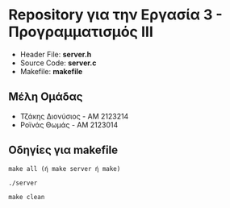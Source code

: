 # Repository για την Εργασία 3 - Προγραμματισμός ΙΙΙ #
* Header File: __server.h__   
* Source Code: __server.c__    
* Makefile: __makefile__    

## Μέλη Ομάδας ##
- Τζάκης Διονύσιος - ΑΜ 2123214     
- Ροϊνάς Θωμάς - AM 2123014     

## Οδηγίες για makefile ##
```
make all (ή make server ή make)
```
```
./server    
```
```
make clean
``` 
